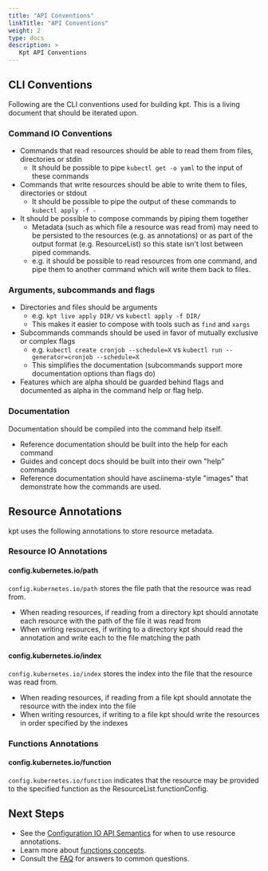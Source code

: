 ```yaml
---
title: "API Conventions"
linkTitle: "API Conventions"
weight: 2
type: docs
description: >
   Kpt API Conventions
---
```


## CLI Conventions

Following are the CLI conventions used for building kpt.  This is a living document that should
be iterated upon.

### Command IO Conventions

- Commands that read resources should be able to read them from files, directories or stdin
  - It should be possible to pipe `kubectl get -o yaml` to the input of these commands
- Commands that write resources should be able to write them to files, directories or stdout
  - It should be possible to pipe the output of these commands to `kubectl apply -f -`
- It should be possible to compose commands by piping them together
  - Metadata (such as which file a resource was read from) may need to be persisted to the
    resources (e.g. as annotations) or as part of the output format (e.g. ResourceList) so
    this state isn't lost between piped commands.
  - e.g. it should be possible to read resources from one command, and pipe them to another command
    which will write them back to files.

### Arguments, subcommands and flags

- Directories and files should be arguments
  - e.g. `kpt live apply DIR/` vs `kubectl apply -f DIR/`
  - This makes it easier to compose with tools such as `find` and `xargs`
- Subcommands commands should be used in favor of mutually exclusive or complex flags
  - e.g. `kubectl create cronjob --schedule=X` vs `kubectl run --generator=cronjob --schedule=X`
  - This simplifies the documentation (subcommands support more documentation options than flags do)
- Features which are alpha should be guarded behind flags and documented as alpha in the command
  help or flag help.

### Documentation

Documentation should be compiled into the command help itself.

- Reference documentation should be built into the help for each command
- Guides and concept docs should be built into their own "help" commands
- Reference documentation should have asciinema-style "images" that demonstrate
  how the commands are used.

## Resource Annotations

kpt uses the following annotations to store resource metadata.

### Resource IO Annotations

#### config.kubernetes.io/path

`config.kubernetes.io/path` stores the file path that the resource was read from.

- When reading resources, if reading from a directory kpt should annotate each resource with the path of the file it was read from
- When writing resources, if writing to a directory kpt should read the annotation and write each to the file matching the path

#### config.kubernetes.io/index

`config.kubernetes.io/index` stores the index into the file that the resource was read from.

- When reading resources, if reading from a file kpt should annotate the resource with the index into the file
- When writing resources, if writing to a file kpt should write the resources in order specified by the indexes

### Functions Annotations

#### config.kubernetes.io/function

`config.kubernetes.io/function` indicates that the resource may be provided to the specified function
as the ResourceList.functionConfig.

## Next Steps

- See the [Configuration IO API Semantics] for when to use resource annotations.
- Learn more about [functions concepts].
- Consult the [FAQ] for answers to common questions.

[Configuration IO API Semantics]: https://github.com/kubernetes-sigs/kustomize/blob/master/cmd/config/docs/api-conventions/config-io.md
[functions concepts]: ../functions/
[FAQ]: ../../faq/
